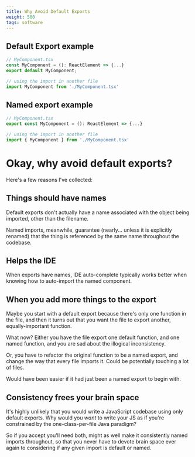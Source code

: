 ```yaml
---
title: Why Avoid Default Exports
weight: 500
tags: software
---
```


## Default Export example

```javascript
// MyComponent.tsx
const MyComponent = (): ReactElement => {...}
export default MyComponent;

// using the import in another file
import MyComponent from './MyComponent.tsx'
```

## Named export example
```javascript
// MyComponent.tsx
export const MyComponent = (): ReactElement => {...}

// using the import in another file
import { MyComponent } from './MyComponent.tsx'
```

# Okay, why avoid default exports?

Here's a few reasons I've collected:

## Things should have names

Default exports don't actually have a name associated with the object being imported, other than the filename. 

Named imports, meanwhile, guarantee (nearly... unless it is explicitly renamed) that the thing is referenced by the same name throughout the codebase. 

## Helps the IDE

When exports have names, IDE auto-complete typically works better when knowing how to auto-import the named component.

## When you add more things to the export

Maybe you start with a default export because there's only one function in the file, and then it turns out that you want the file to export another, equally-important function.

What now? Either you have the file export one default function, and one named function, and you are sad about the illogical inconsistency. 

Or, you have to refactor the original function to be a named export, and change the way that every file imports it. Could be potentially touching a lot of files.

Would have been easier if it had just been a named export to begin with.

## Consistency frees your brain space

It's highly unlikely that you would write a JavaScript codebase using only default exports. Why would you *want* to write your JS as if you're constrained by the one-class-per-file Java paradigm?

So if you accept you'll need both, might as well make it consistently named imports throughout, so that you never have to devote brain space ever again to considering if any given import is default or named.